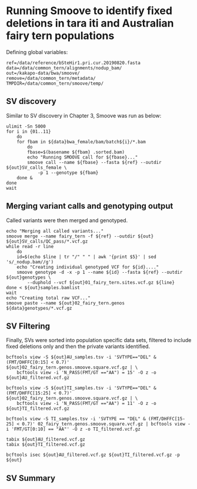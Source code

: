 # Running Smoove to identify fixed deletions in tara iti and Australian fairy tern populations
Defining global variables:
```
ref=/data/reference/bSteHir1.pri.cur.20190820.fasta
data=/data/common_tern/alignments/nodup_bam/
out=/kakapo-data/bwa/smoove/
remove=/data/common_tern/metadata/
TMPDIR=/data/common_tern/smoove/temp/
```
## SV discovery
Similar to SV discovery in Chapter 3, Smoove was run as below:
```
ulimit -Sn 5000
for i in {01..11}
    do
    for fbam in ${data}bwa_female/bam/batch${i}/*.bam
        do
        fbase=$(basename ${fbam} .sorted.bam)
        echo "Running SMOOVE call for ${fbase}..."
        smoove call --name ${fbase} --fasta ${ref} --outdir ${out}SV_calls_female \
            -p 1 --genotype ${fbam}
    done &
done
wait
```
## Merging variant calls and genotyping output
Called variants were then merged and genotyped. 
```
echo "Merging all called variants..."
smoove merge --name fairy_tern -f ${ref} --outdir ${out} ${out}SV_calls/QC_pass/*.vcf.gz
while read -r line
    do
    id=$(echo $line | tr "/" " " | awk '{print $5}' | sed 's/_nodup.bam//g')
    echo "Creating individual genotyped VCF for ${id}...."
    smoove genotype -d -x -p 1 --name ${id} --fasta ${ref} --outdir ${out}genotypes \
        --duphold --vcf ${out}01_fairy_tern.sites.vcf.gz ${line}
done < ${out}samples.bamlist
wait
echo "Creating total raw VCF..."
smoove paste --name ${out}02_fairy_tern.genos ${data}genotypes/*.vcf.gz
```

## SV Filtering
Finally, SVs were sorted into population specific data sets, filtered to include fixed deletions only and then the private variants identified. 

```
bcftools view -S ${out}AU_samples.tsv -i 'SVTYPE=="DEL" & (FMT/DHFFC[0:15] < 0.7)' ${out}02_fairy_tern.genos.smoove.square.vcf.gz | \
    bcftools view -i 'N_PASS(FMT/GT =="AA") = 15' -O z -o ${out}AU_filtered.vcf.gz

bcftools view -S ${out}TI_samples.tsv -i 'SVTYPE=="DEL" & (FMT/DHFFC[15:25] < 0.7)' ${out}02_fairy_tern.genos.smoove.square.vcf.gz | \
    bcftools view -i 'N_PASS(FMT/GT =="AA") = 11' -O z -o ${out}TI_filtered.vcf.gz

bcftools view -S TI_samples.tsv -i 'SVTYPE == "DEL" & (FMT/DHFFC[15-25] < 0.7)' 02_fairy_tern.genos.smoove.square.vcf.gz | bcftools view -i 'FMT/GT[0:10] == "AA"' -O z -o TI_filtered.vcf.gz

tabix ${out}AU_filtered.vcf.gz
tabix ${out}TI_filtered.vcf.gz

bcftools isec ${out}AU_filtered.vcf.gz ${out}TI_filtered.vcf.gz -p ${out}
```

## SV Summary

```

```